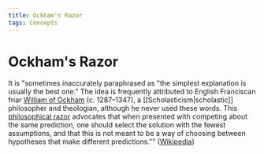 ```yaml
---
title: Ockham's Razor
tags: Concepts
---
```


# Ockham's Razor
It is "sometimes inaccurately paraphrased as "the simplest explanation is usually the best one." The idea is frequently attributed to English Franciscan friar [William of Ockham](https://en.wikipedia.org/wiki/William_of_Ockham "William of Ockham") (c. 1287–1347), a [[Scholasticism\|scholastic]] philosopher and theologian, although he never used these words. This [philosophical razor](https://en.wikipedia.org/wiki/Philosophical_razor "Philosophical razor") advocates that when presented with competing about the same prediction, one should select the solution with the fewest assumptions, and that this is not meant to be a way of choosing between hypotheses that make different predictions."" ([Wikipedia](https://en.wikipedia.org/wiki/Occam%27s_razor))